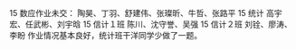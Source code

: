 15 数应作业未交：
陶昊、丁羽、舒建伟、张璨昕、牛哲、张路平
15 统计
高宇宏、任武彬、刘宇晗
15 信计１班
陈川、沈守誉、吴强
15 信计２班
刘铨、廖涛、李盼
作业情况基本良好，统计班干洋同学少做了一题。
